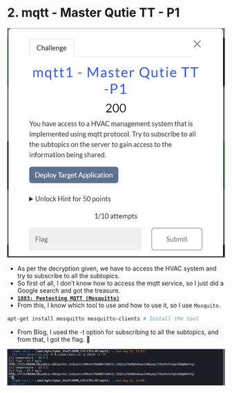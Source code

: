 # 2. mqtt - Master Qutie TT - P1

![Screenshot 2024-08-11 122010.png](2%20mqtt%20-%20Master%20Qutie%20TT%20-%20P1%206a6c00bcf68a40c4bbe8ba0f8a482219/Screenshot_2024-08-11_122010.png)

- As per the decryption given, we have to access the HVAC system and try to subscribe to all the subtopics.
- So first of all, I don’t know how to access the mqtt service, so I just did a Google search and got the treasure.
- [**`1883: Pentesting MQTT (Mosquitto)`**](https://book.hacktricks.xyz/network-services-pentesting/1883-pentesting-mqtt-mosquitto)
- From this, I know which tool to use and how to use it, so I use `Mosquito.`

```bash
apt-get install mosquitto mosquitto-clients # Install the tool
```

- From Blog, I used the -t option for subscribing to all the subtopics, and from that, I got the flag. 🕺

![Screenshot 2024-08-11 120824.png](2%20mqtt%20-%20Master%20Qutie%20TT%20-%20P1%206a6c00bcf68a40c4bbe8ba0f8a482219/Screenshot_2024-08-11_120824.png)